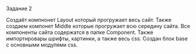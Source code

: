 Задание 2 

Создаёт компнонет Layout который прогружает весь сайт. Также создаем компонет Middle которые прогружает всю середину сайта.
Все компоненты сайта содержатся в папке Component. Также импортировары шрифты, картинки, а также весь css. Создан блок base с основными модулями css.